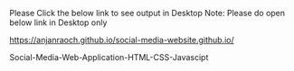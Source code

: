 Please Click the below link to see output in Desktop
Note: Please do open below link in Desktop only


https://anjanraoch.github.io/social-media-website.github.io/


Social-Media-Web-Application-HTML-CSS-Javascipt
